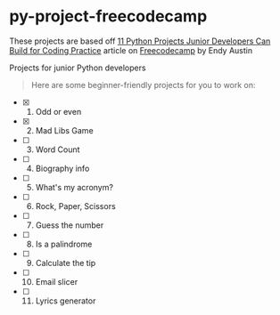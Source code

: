 # py-project-freecodecamp
These projects are based off [11 Python Projects Junior Developers Can Build for Coding Practice](https://www.freecodecamp.org/news/python-projects-junior-developer) article on [Freecodecamp](https://freecodecamp.org) by Endy Austin

Projects for junior Python developers
> Here are some beginner-friendly projects for you to work on:

- [x] 1. Odd or even 
- [X] 2. Mad Libs Game
- [ ] 3. Word Count
- [ ] 4. Biography info
- [ ] 5. What's my acronym?
- [ ] 6. Rock, Paper, Scissors
- [ ] 7. Guess the number
- [ ] 8. Is a palindrome
- [ ] 9. Calculate the tip
- [ ] 10. Email slicer
- [ ] 11. Lyrics generator
